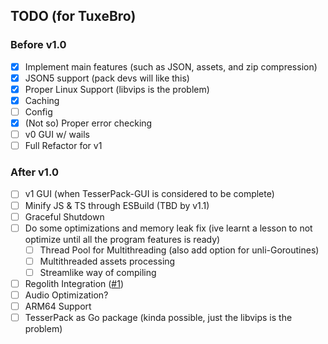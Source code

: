 ## TODO (for TuxeBro)

### Before v1.0

- [x] Implement main features (such as JSON, assets, and zip compression)
- [x] JSON5 support (pack devs will like this)
- [x] Proper Linux Support (libvips is the problem)
- [x] Caching
- [ ] Config
- [x] (Not so) Proper error checking
- [ ] v0 GUI w/ wails
- [ ] Full Refactor for v1

### After v1.0

- [ ] v1 GUI (when TesserPack-GUI is considered to be complete)
- [ ] Minify JS & TS through ESBuild (TBD by v1.1)
- [ ] Graceful Shutdown
- [ ] Do some optimizations and memory leak fix (ive learnt a lesson to not optimize until all the program features is ready)
    - [ ] Thread Pool for Multithreading (also add option for unli-Goroutines)
    - [ ] Multithreaded assets processing
    - [ ] Streamlike way of compiling
- [ ] Regolith Integration ([#1](https://github.com/TBroz15/TesserPack/issues/1))
- [ ] Audio Optimization?
- [ ] ARM64 Support
- [ ] TesserPack as Go package (kinda possible, just the libvips is the problem)
